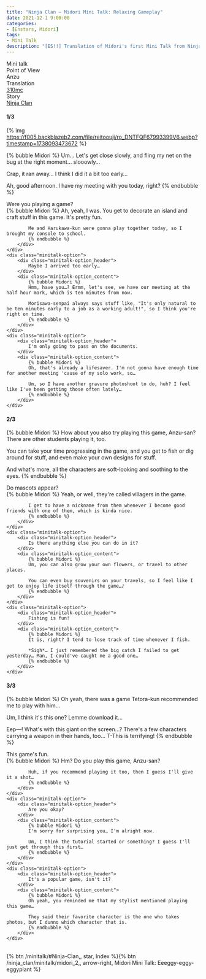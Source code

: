 ```yaml
---
title: "Ninja Clan – Midori Mini Talk: Relaxing Gameplay"
date: 2021-12-1 9:00:00
categories:
- [Enstars, Midori]
tags:
- Mini Talk
description: "[ES!!] Translation of Midori's first Mini Talk from Ninja Clan. From Anzu's POV."
---
```

<div class="three-wrapper" style="--storyColor:#5ac189;--storyColor-rgb:90,193,137;--storyColor-h:147.4;--storyColor-s:45.4%;--storyColor-l:55.5%;">
    <div class="info-area">
        <div class="info">
            <div class="info-item characters">
                <div class="label">
                    Mini talk
                </div>
                <div class="value">
								<a href="/categories/Enstars/Midori" character="Midori"></a>
                </div>
            </div>
            <div class="info-item one">
                <div class="label">
                    Point of View
                </div>
                <div class="value">
                    Anzu
                </div>
            </div>
            <div class="info-item two">
                <div class="label">
                    Translation
                </div>
                <div class="value">
                    <a href="/about">310mc</a>
                </div>
            </div>
            <div class="info-item three">
                <div class="label">
                   Story
                </div>
                <div class="value">
                    <a href="/ninja_clan">Ninja Clan</a>
                </div>
            </div>
        </div>
    </div>
</div>

<!-- more -->

#### <div mt="rare"></div> 1/3

{% img https://f005.backblazeb2.com/file/reitoouji/ro_DNTFQF67993399V6.webp?timestamp=1738093473672 %}

{% bubble Midori %}
Um… Let's get close slowly, and fling my net on the bug at the right moment… slooowly…

Crap, it ran away… I think I did it a bit too early…

Ah, good afternoon. I have my meeting with you today, right?
{% endbubble %}

<div class="minitalk" character="Anzu">
    <div class="minitalk-option">
        <div class="minitalk-option_header">
            Were you playing a game?
        </div>
        <div class="minitalk-option_content">
            {% bubble Midori %}
            Ah, yeah, I was. You get to decorate an island and craft stuff in this game. It's pretty fun.

            Me and Harukawa-kun were gonna play together today, so I brought my console to school.
			{% endbubble %}
        </div>
    </div>
    <div class="minitalk-option">
        <div class="minitalk-option_header">
            Maybe I arrived too early…
        </div>
        <div class="minitalk-option_content">
            {% bubble Midori %}
            Hmm, have you…? Ermm, let's see, we have our meeting at the half hour mark, which is ten minutes from now.

            Morisawa-senpai always says stuff like, "It's only natural to be ten minutes early to a job as a working adult!", so I think you're right on time.
			{% endbubble %}
        </div>
    </div>
    <div class="minitalk-option">
        <div class="minitalk-option_header">
            I'm only going to pass on the documents.
        </div>
        <div class="minitalk-option_content">
            {% bubble Midori %}
            Oh, that's already a lifesaver. I'm not gonna have enough time for another meeting 'cause of my solo work, so…

            Um, so I have another gravure photoshoot to do, huh? I feel like I've been getting those often lately…
			{% endbubble %}
        </div>
    </div>
</div>

#### <div mt="rare"></div> 2/3

{% bubble Midori %}
How about you also try playing this game, Anzu-san? There are other students playing it, too.

You can take your time progressing in the game, and you get to fish or dig around for stuff, and even make your own designs for stuff.

And what's more, all the characters are soft-looking and soothing to the eyes.
{% endbubble %}

<div class="minitalk" character="Anzu">
    <div class="minitalk-option">
        <div class="minitalk-option_header">
            Do mascots appear?
        </div>
        <div class="minitalk-option_content">
            {% bubble Midori %}
            Yeah, or well, they're called villagers in the game.

            I get to have a nickname from them whenever I become good friends with one of them, which is kinda nice.
			{% endbubble %}
        </div>
    </div>
    <div class="minitalk-option">
        <div class="minitalk-option_header">
            Is there anything else you can do in it?
        </div>
        <div class="minitalk-option_content">
            {% bubble Midori %}
            Um, you can also grow your own flowers, or travel to other places.

            You can even buy souvenirs on your travels, so I feel like I get to enjoy life itself through the game…♪
			{% endbubble %}
        </div>
    </div>
    <div class="minitalk-option">
        <div class="minitalk-option_header">
            Fishing is fun!
        </div>
        <div class="minitalk-option_content">
            {% bubble Midori %}
            It is, right? I tend to lose track of time whenever I fish.

            *Sigh*… I just remembered the big catch I failed to get yesterday… Man, I could've caught me a good one…
			{% endbubble %}
        </div>
    </div>
</div>

#### <div mt="rare"></div> 3/3

{% bubble Midori %}
Oh yeah, there was a game Tetora-kun recommended me to play with him…

Um, I think it's this one? Lemme download it…

Eep—! What's with this giant on the screen…? There's a few characters carrying a weapon in their hands, too… T-This is terrifying!
{% endbubble %}

<div class="minitalk" character="Anzu">
    <div class="minitalk-option">
        <div class="minitalk-option_header">
          This game's fun.
        </div>
        <div class="minitalk-option_content">
            {% bubble Midori %}
            Hm? Do you play this game, Anzu-san?

            Huh, if you recommend playing it too, then I guess I'll give it a shot…
			{% endbubble %}
        </div>
    </div>
    <div class="minitalk-option">
        <div class="minitalk-option_header">
            Are you okay?
        </div>
        <div class="minitalk-option_content">
            {% bubble Midori %}
            I'm sorry for surprising you… I'm alright now.

            Um, I think the tutorial started or something? I guess I'll just get through this first…
			{% endbubble %}
        </div>
    </div>
    <div class="minitalk-option">
        <div class="minitalk-option_header">
            It's a popular game, isn't it?
        </div>
        <div class="minitalk-option_content">
            {% bubble Midori %}
            Oh yeah, you reminded me that my stylist mentioned playing this game…

            They said their favorite character is the one who takes photos, but I dunno which character that is.
			{% endbubble %}
        </div>
    </div>
</div>
<br>
<div toc>{% btn /minitalk/#Ninja-Clan,, star, Index %}{% btn /ninja_clan/minitalk/midori_2,, arrow-right, Midori Mini Talk: Eeeggy-eggy-eggyplant %}</div>
